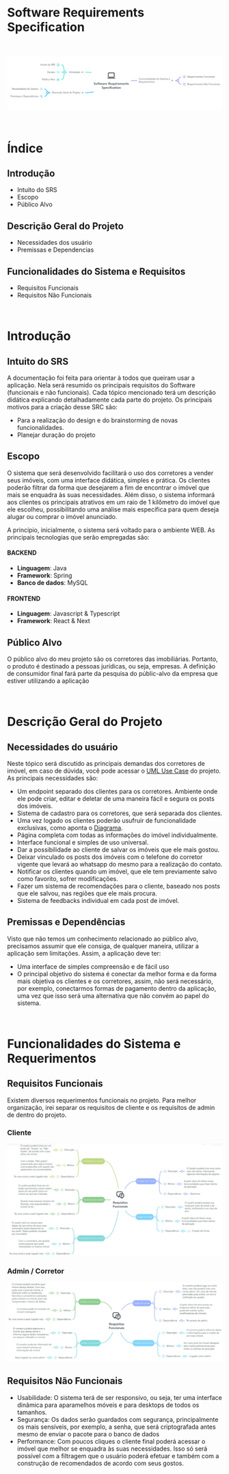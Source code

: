 # Software Requirements Specification

<br>

![alt text](files/SRS-Brainstorming.jpeg)

<br>

# Índice
## Introdução
- Intuito do SRS
- Escopo
- Público Alvo

## Descrição Geral do Projeto
- Necessidades dos usuário
- Premissas e Dependencias

## Funcionalidades do Sistema e Requisitos
- Requisitos Funcionais
- Requisitos Não Funcionais
  
<br>

# Introdução

## Intuito do SRS
A documentação foi feita para orientar à todos que queiram usar a aplicação. Nela será resumido os principais requisitos do Software (funcionais e não funcionais). Cada tópico mencionado terá um descrição didática explicando detalhadamente cada parte do projeto. Os principais motivos para a criação desse SRC são:
- Para a realização do design e do brainstorming de novas funcionalidades.
- Planejar duração do projeto

## Escopo
O sistema que será desenvolvido facilitará o uso dos corretores a vender seus imóveis, com uma interface didática, simples e prática. Os clientes poderão filtrar da forma que desejarem a fim de encontrar o imóvel que mais se enquadra às suas necessidades. Além disso, o sistema informará aos clientes os principais atrativos em um raio de 1 kilômetro do imóvel que ele escolheu, possibilitando uma análise mais específica para quem deseja alugar ou comprar o imóvel anunciado.

A princípio, inicialmente, o sistema será voltado para o ambiente WEB. As principais tecnologias que serão empregadas são:

  #### BACKEND
  - **Linguagem**: Java
  - **Framework**: Spring
  - **Banco de dados**: MySQL

  #### FRONTEND
  - **Linguagem**: Javascript & Typescript
  - **Framework**: React & Next

## Público Alvo
O público alvo do meu projeto são os corretores das imobiliárias. Portanto, o produto é destinado a pessoas jurídicas, ou seja, empresas. A definição de consumidor final fará parte da pesquisa do públic-alvo da empresa que estiver utilizando a aplicação

<br>

# Descrição Geral do Projeto

## Necessidades do usuário
Neste tópico será discutido as principais demandas dos corretores de imóvel, em caso de dúvida, você pode acessar o [UML Use Case](../diagrams/README.md#diagrama-uml-use-case) do projeto. As principais necessidades são:
- Um endpoint separado dos clientes para os corretores. Ambiente onde ele pode criar, editar e deletar de uma maneira fácil e segura os posts dos imóveis.
- Sistema de cadastro para os corretores, que será separada dos clientes.
- Uma vez logado os clientes poderão usufruir de funcionalidade exclusivas, como aponta o [Diagrama](../diagrams/README.md#diagrama-uml-use-case).
- Página completa com todas as informações do imóvel individualmente.
- Interface funcional e simples de uso universal.
- Dar a possibilidade ao cliente de salvar os imóveis que ele mais gostou.
- Deixar vinculado os posts dos imóveis com o telefone do corretor vigente que levará ao whatsapp do mesmo para a realização do contato.
- Notificar os clientes quando um imóvel, que ele tem previamente salvo como favorito, sofrer modificações.
- Fazer um sistema de recomendações para o cliente, baseado nos posts que ele salvou, nas regiões que ele mais procura.
- Sistema de feedbacks individual em cada post de imóvel.

## Premissas e Dependências
Visto que não temos um conhecimento relacionado ao público alvo, precisamos assumir que ele consiga, de qualquer maneira, utilizar a aplicação sem limitações. Assim, a aplicação deve ter:
- Uma interface de simples compreensão e de fácil uso
- O principal objetivo do sistema é conectar da melhor forma e da forma mais objetiva os clientes e os corretores, assim, não será necessário, por exemplo, conectarmos formas de pagamento dentro da aplicação, uma vez que isso será uma alternativa que não convém ao papel do sistema.

<br>

# Funcionalidades do Sistema e Requerimentos

## Requisitos Funcionais
Existem diversos requerimentos funcionais no projeto. Para melhor organização, irei separar os requisitos de cliente e os requisitos de admin de dentro do projeto.

### Cliente

![alt text](files/RequisitosFuncionaisCliente.jpeg)

### Admin / Corretor

![alt text](files/RequisitosFuncionaisCorretor.jpeg)

## Requisitos Não Funcionais
- Usabilidade: O sistema terá de ser responsivo, ou seja, ter uma interface dinâmica para aparamelhos móveis e para desktops de todos os tamanhos.
- Segurança: Os dados serão guardados com segurança, principalmente os mais sensíveis, por exemplo, a senha, que será criptografada antes mesmo de enviar o pacote para o banco de dados
- Performance: Com poucos cliques o cliente final poderá acessar o imóvel que melhor se enquadra às suas necessidades. Isso só será possível com a filtragem que o usuário poderá efetuar e também com a construção de recomendados de acordo com seus gostos.